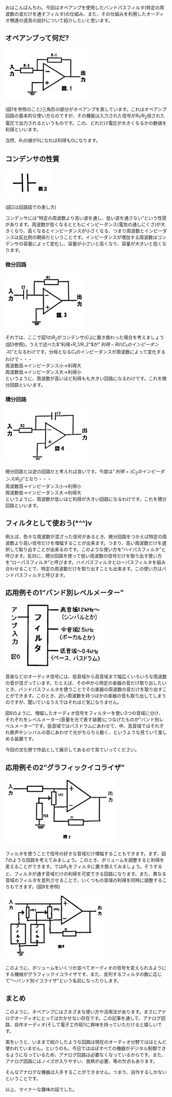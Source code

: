 おはこんばんちわ。今回はオペアンプを使用したバンドパスフィルタ(特定の周波数の波だけを通すフィルタ)の仕組み、また、その仕組みを利用したオーディオ関連の道具の設計について紹介したいと思います。

## オペアンプって何だ?

![図1](1.jpg)

(図1を参照のこと)三角形の部分がオペアンプを表しています。これはオペアンプ回路の基本的な使い方なのですが、その機能は入力された信号が$R_1/R_2$倍された電圧で出力されるというものです。この、どれだけ電圧が大きくなるかの数値を利得といいます。

当然、$R_1$の値が0になれば利得も0になります。

## コンデンサの性質

![図2](2.jpg)

(図2は回路図での表し方)

コンデンサには“特定の周波数より高い波を通し、低い波を通さない”という性質があります。周波数が低くなるとともにインピーダンス(電気の通しにくさ)が大きくなり、高くなるとインピーダンスが小さくなる、つまり周波数とインピーダンスは反比例の関係だということです。インピーダンスが増加する周波数はコンデンサの容量によって変化し、容量が小さいと高くなり、容量が大きいと低くなります。

### 微分回路

![図3](3.jpg)

それでは、ここで図1の$R_2$がコンデンサ($C_1$)に置き換わった場合を考えましょう(図3参照)。うえで述べた$“利得=R_1/R_2"$が$“利得-RI/(C_1のインピーダンス)”$となるわけです。分母となる$C_1$のインピーダンスが周波数によって変化するわけで・・・<br>
周波数高→インピーダンス小→利得大<br>
周波数低→インピーダンス大→利得小<br>
というように、周波数が高いほど利得もも大きい回路になるわけです。これを微分回路といいます。

### 積分回路

![図4](4.jpg)

微分回路とは逆の回路だと考えれば良いです。今度は$“利得=(C_2のインピーダンス/R_2)”$となり・・・<br>
周波数高→インピーダンス小→利得小<br>
周波数低→インピーダンス大→利得大<br>
というように、周波数が低いほど利得が大きい回路になるわけです。これを積分回路といいます。

## フィルタとして使おう(*^^)v

例えば、色々な周波数が混ざった信号があるとき、微分回路をつかえば特定の周波数より高い信号だけを増幅することが出来ます。つまり、高い周波数だけを選択して取り出すことが出来るのです。このような使い方を“ハイパスフィルタ”と呼びます。反対に、積分回路を使って低い周波数の信号だけを取り出す使い方を“ローパスフィルタ”と呼びます。ハイパスフィルタとローパスフィルタを組み合わせることで、特定の周波数だけを取り出すことも出来ます。この使い方はバンドパスフィルタと呼びます。

## 応用例その1“バンド別レベルメーター”

![図6](6.jpg)

音楽などのオーディオ信号には、低音域から高音域まで幅広くいろいろな周波数の音が混ざっています。たとえば、その中から特定の楽器の音だけ取り出したいとき、バンドパスフィルタを使うことでその楽器の周波数の音だけを取り出すことができます。このとき、近い周波数を持つほかの楽器の音も取り出してしまうのですが、聞いているうえではそれほど気になりません。

図6のように、増幅したオーディオ信号をフィルターを使い3つの音域に分け、それぞれをレベルメーター(音量を光で表す装置)につなげたものが“バンド別レベルメーター”です。低音域ではバスドラムにあわせて、中、高音域ではそれぞれ歌声やシンバルの音にあわせて光がちらちら動く、というような見ていて楽しめる装置です。

今回の文化祭で作品として展示してあるので見ていってください。

## 応用例その2”グラフィックイコライザ”

![図7](7.jpg)

フィルタを使うことで信号の好きな音域だけ増幅することもできます。まず、図7のような回路を考えてみましょう。このとき、ボリュームを調整すると利得を変えることができます。では$R_3$をフィルタに置き換えてみましょう。そうすると、フィルタが通す音域だけの利得を可変できる回路になります。また、異なる音域のフィルタを並列させることで、いくつもの音域の利得を同時に調整するころもできます。(図8を参照)

![図8](8.jpg)

このように、ボリュームをいくつか並べてオーディオの信号を変えられるようにする機械がグラフィックイコライザです。また、並列するフィルタの数に応じて”〜バンド別イコライザ”という名前になったりします。

## まとめ

このように、オペアンプにはさまざまな使い方や活用法があります。まさにアナログオーディオにとっては欠かせない存在です。この記事を通して、アナログ回路、自作オーディオ(そして電子工作班!)に興味を持っていただけると嬉しいです。

実をいうと、いままで紹介したような回路は現在のオーディオ分野ではほとんど使われていません。というのも、今日ではほぼすべての機器がデジタル制御できるようになっているため、アナログ回路は必要なくなっているからです。また、アナログ回路にはノイズが入りやすい、放熱が必要、等の欠点もあります。

そんなアナログな機器は入手することができません。つまり、自作するしかないということです。

以上、マイナーな趣味の話でした。
